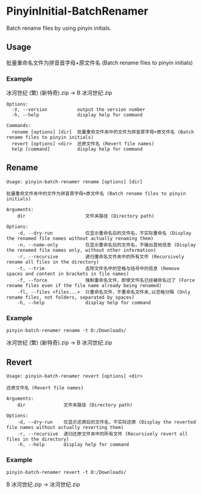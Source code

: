 # PinyinInitial-BatchRenamer

Batch rename files by using pinyin initials.

## Usage

批量重命名文件为拼音首字母+原文件名 (Batch rename files to pinyin initials)

### Example
冰河世纪 (繁) (新特奇).zip -> B 冰河世纪.zip

```
Options:
  -V, --version           output the version number
  -h, --help              display help for command

Commands:
  rename [options] [dir]  批量重命文件夹中的文件为拼音首字母+原文件名 (Batch rename files to pinyin initials)
  revert [options] <dir>  还原文件名 (Revert file names)
  help [command]          display help for command
```

## Rename

```
Usage: pinyin-batch-renamer rename [options] [dir]

批量重命文件夹中的文件为拼音首字母+原文件名 (Batch rename files to pinyin initials)

Arguments:
    dir                      文件夹路径 (Directory path)

Options:
    -d, --dry-run            仅显示重命名后的文件名，不实际重命名 (Display the renamed file names without actually renaming them)
    -n, --name-only          仅显示重命名后的文件名，不输出其他信息 (Display the renamed file names only, without other information)
    -r, --recursive          递归重命名文件夹中的所有文件 (Recursively rename all files in the directory)
    -t, --trim               去除文件名中的空格与括号中的信息 (Remove spaces and content in brackets in file names)
    -f, --force              强制重命名文件，即使文件名已经被命名过了 (Force rename files even if the file name already being renamed)
    -fl, --files <files...>  只重命名文件，不重命名文件夹,以空格分隔 (Only rename files, not folders, separated by spaces)
    -h, --help               display help for command
```

### Example
`pinyin-batch-renamer rename -t D:/Downloads/`

冰河世纪 (繁) (新特奇).zip -> B 冰河世纪.zip

## Revert

```
Usage: pinyin-batch-renamer revert [options] <dir>

还原文件名 (Revert file names)

Arguments:
    dir              文件夹路径 (Directory path)

Options:
    -d, --dry-run    仅显示还原后的文件名，不实际还原 (Display the reverted file names without actually reverting them)
    -r, --recursive  递归还原文件夹中的所有文件 (Recursively revert all files in the directory)
    -h, --help       display help for command
```

### Example
`pinyin-batch-renamer revert -t D:/Downloads/`

B 冰河世纪.zip -> 冰河世纪.zip
